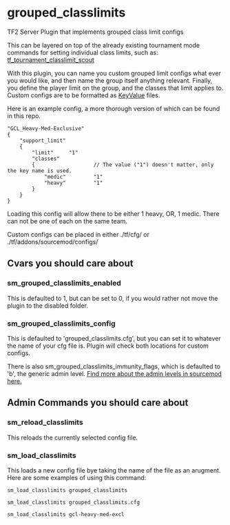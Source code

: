 # grouped_classlimits
TF2 Server Plugin that implements grouped class limit configs

This can be layered on top of the already existing tournament mode commands for setting individual class limits, such as:
[tf_tournament_classlimit_scout](https://developer.valvesoftware.com/wiki/List_of_Team_Fortress_2_console_commands_and_variables)

With this plugin, you can name you custom grouped limit configs what ever you would like, and then name the group itself anything relevant. Finally, you define the player limit on the group, and the classes that limit applies to.
Custom configs are to be formatted as [KeyValue](https://wiki.alliedmods.net/KeyValues_(SourceMod_Scripting)) files.

Here is an example config, a more thorough version of which can be found in this repo.
```
"GCL_Heavy-Med-Exclusive"
{
    "support_limit"
    {
        "limit"     "1"
        "classes"
        {                   // The value ("1") doesn't matter, only the key name is used.
            "medic"         "1"
            "heavy"         "1"
        }
    }
}
```

Loading this config will allow there to be either 1 heavy, OR, 1 medic. There can not be one of each on the same team. 

Custom configs can be placed in either ./tf/cfg/ or ./tf/addons/sourcemod/configs/

## Cvars you should care about

### sm_grouped_classlimits_enabled
This is defaulted to 1, but can be set to 0, if you would rather not move the plugin to the disabled folder.

### sm_grouped_classlimits_config
This is defaulted to 'grouped_classlimits.cfg', but you can set it to whatever the name of your cfg file is. Plugin will check both locations for custom configs.


There is also sm_grouped_classlimits_immunity_flags, which is defaulted to 'b', the generic admin level. [Find more about the admin levels in sourcemod here.](https://wiki.alliedmods.net/Adding_Admins_(SourceMod)#Levels)

## Admin Commands you should care about

### sm_reload_classlimits
This reloads the currently selected config file.

### sm_load_classlimits <filename>
This loads a new config file bye taking the name of the file as an arugment. Here are some examples of using this command:

```
sm_load_classlimits grouped_classlimits

sm_load_classlimits grouped_classlimits.cfg

sm_load_classlimits gcl-heavy-med-excl
```

